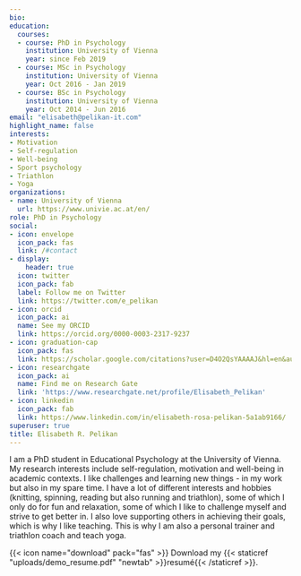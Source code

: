 ```yaml
---
bio: 
education:
  courses:
  - course: PhD in Psychology
    institution: University of Vienna
    year: since Feb 2019
  - course: MSc in Psychology
    institution: University of Vienna
    year: Oct 2016 - Jan 2019
  - course: BSc in Psychology
    institution: University of Vienna
    year: Oct 2014 - Jun 2016
email: "elisabeth@pelikan-it.com"
highlight_name: false
interests:
- Motivation
- Self-regulation
- Well-being
- Sport psychology
- Triathlon
- Yoga
organizations:
- name: University of Vienna
  url: https://www.univie.ac.at/en/
role: PhD in Psychology
social:
- icon: envelope
  icon_pack: fas
  link: /#contact
- display:
    header: true
  icon: twitter
  icon_pack: fab
  label: Follow me on Twitter
  link: https://twitter.com/e_pelikan
- icon: orcid
  icon_pack: ai
  name: See my ORCID
  link: https://orcid.org/0000-0003-2317-9237
- icon: graduation-cap
  icon_pack: fas
  link: https://scholar.google.com/citations?user=D4O2QsYAAAAJ&hl=en&authuser=1
- icon: researchgate
  icon_pack: ai
  name: Find me on Research Gate
  link: 'https://www.researchgate.net/profile/Elisabeth_Pelikan'
- icon: linkedin
  icon_pack: fab
  link: https://www.linkedin.com/in/elisabeth-rosa-pelikan-5a1ab9166/
superuser: true
title: Elisabeth R. Pelikan
---
```


I am a PhD student in Educational Psychology at the University of Vienna. My research interests include self-regulation, motivation and well-being in academic contexts. I like challenges and learning new things - in my work but also in my spare time. I have a lot of different interests and hobbies (knitting, spinning, reading but also running and triathlon), some of which I only do for fun and relaxation, some of which I like to challenge myself and strive to get better in. I also love supporting others in achieving their goals, which is why I like teaching. This is why I am also a personal trainer and triathlon coach and teach yoga. 

{{< icon name="download" pack="fas" >}} Download my {{< staticref "uploads/demo_resume.pdf" "newtab" >}}resumé{{< /staticref >}}.
